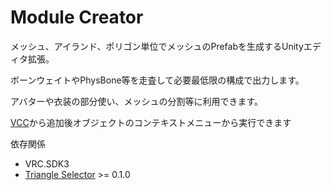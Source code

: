 Module Creator
====

メッシュ、アイランド、ポリゴン単位でメッシュのPrefabを生成するUnityエディタ拡張。

ボーンウェイトやPhysBone等を走査して必要最低限の構成で出力します。

アバターや衣装の部分使い、メッシュの分割等に利用できます。

[VCC](https://tliks.github.io/vpm-repos/)から追加後オブジェクトのコンテキストメニューから実行できます

依存関係
- VRC.SDK3
- [Triangle Selector](https://github.com/Tliks/TriangleSelector) >= 0.1.0